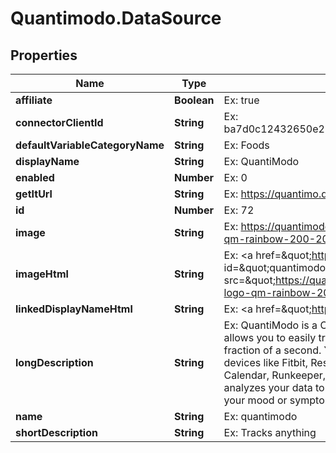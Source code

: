 # Quantimodo.DataSource

## Properties
Name | Type | Description | Notes
------------ | ------------- | ------------- | -------------
**affiliate** | **Boolean** | Ex: true | 
**connectorClientId** | **String** | Ex: ba7d0c12432650e23b3ce924ae2d21e2ff59e7e4e28650759633700af7ed0a30 | 
**defaultVariableCategoryName** | **String** | Ex: Foods | 
**displayName** | **String** | Ex: QuantiModo | 
**enabled** | **Number** | Ex: 0 | 
**getItUrl** | **String** | Ex: https://quantimo.do | 
**id** | **Number** | Ex: 72 | 
**image** | **String** | Ex: https://quantimodo.quantimo.do/ionic/Modo/www/img/logos/quantimodo-logo-qm-rainbow-200-200.png | 
**imageHtml** | **String** | Ex: &lt;a href&#x3D;\&quot;https://quantimo.do\&quot;&gt;&lt;img id&#x3D;\&quot;quantimodo_image\&quot; title&#x3D;\&quot;QuantiModo\&quot; src&#x3D;\&quot;https://quantimodo.quantimo.do/ionic/Modo/www/img/logos/quantimodo-logo-qm-rainbow-200-200.png\&quot; alt&#x3D;\&quot;QuantiModo\&quot;&gt;&lt;/a&gt; | 
**linkedDisplayNameHtml** | **String** | Ex: &lt;a href&#x3D;\&quot;https://quantimo.do\&quot;&gt;QuantiModo&lt;/a&gt; | 
**longDescription** | **String** | Ex: QuantiModo is a Chrome extension, Android app, iOS app, and web app that allows you to easily track mood, symptoms, or any outcome you want to optimize in a fraction of a second.  You can also import your data from over 30 other apps and devices like Fitbit, Rescuetime, Jawbone Up, Withings, Facebook, Github, Google Calendar, Runkeeper, MoodPanda, Slice, Google Fit, and more.  QuantiModo then analyzes your data to identify which hidden factors are most likely to be influencing your mood or symptoms and their optimal daily values. | 
**name** | **String** | Ex: quantimodo | 
**shortDescription** | **String** | Ex: Tracks anything | 


